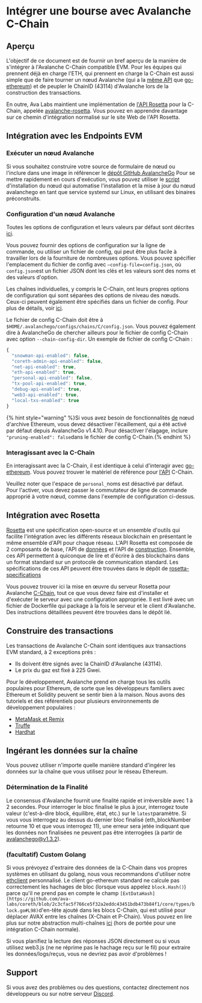 # Intégrer une bourse avec Avalanche C-Chain

## Aperçu

L'objectif de ce document est de fournir un bref aperçu de la manière de s'intégrer à l'Avalanche C-Chain compatible EVM. Pour les équipes qui prennent déjà en charge l'ETH, qui prennent en charge la C-Chain est aussi simple que de faire tourner un nœud Avalanche \(qui a la [même API](https://eth.wiki/json-rpc/API) que [go-ethereum](https://geth.ethereum.org/docs/rpc/server)\) et de peupler le ChainID \(43114\) d'Avalanche lors de la construction des transactions.

En outre, Ava Labs maintient une implémentation de [l'API Rosetta](https://www.rosetta-api.org/) pour la C-Chain, appelée [avalanche-rosetta](https://github.com/ava-labs/avalanche-rosetta). Vous pouvez en apprendre davantage sur ce chemin d'intégration normalisé sur le site Web de l'API Rosetta.

## Intégration avec les Endpoints EVM

### Exécuter un nœud Avalanche

Si vous souhaitez construire votre source de formulaire de nœud ou l'inclure dans une image in référencer le [dépôt GitHub AvalancheGo](https://github.com/ava-labs/avalanchego) Pour se mettre rapidement en cours d'exécution, vous pouvez utiliser le [script](../nodes-and-staking/set-up-node-with-installer.md) d'installation du nœud qui automatise l'installation et la mise à jour du nœud avalanchego en tant que service systemd sur Linux, en utilisant des binaires préconstruits.

### Configuration d'un nœud Avalanche

Toutes les options de configuration et leurs valeurs par défaut sont décrites [ici](../../references/command-line-interface.md).

Vous pouvez fournir des options de configuration sur la ligne de commande, ou utiliser un fichier de config, qui peut être plus facile à travailler lors de la fourniture de nombreuses options. Vous pouvez spécifier l'emplacement du fichier de config avec `—config-file=config.json`, où `config.json`est un fichier JSON dont les clés et les valeurs sont des noms et des valeurs d'option.

Les chaînes individuelles, y compris le C-Chain, ont leurs propres options de configuration qui sont séparées des options de niveau des nœuds. Ceux-ci peuvent également être spécifiés dans un fichier de config. Pour plus de détails, voir [ici](../../references/command-line-interface.md#chain-configs).

Le fichier de config C-Chain doit être à `$HOME/.avalanchego/configs/chains/C/config.json`. Vous pouvez également dire à AvalancheGo de chercher ailleurs pour le fichier de config C-Chain avec option `--chain-config-dir`. Un exemple de fichier de config C-Chain :

```javascript
{
  "snowman-api-enabled": false,
  "coreth-admin-api-enabled": false,
  "net-api-enabled": true,
  "eth-api-enabled": true,
  "personal-api-enabled": false,
  "tx-pool-api-enabled": true,
  "debug-api-enabled": true,
  "web3-api-enabled": true,
  "local-txs-enabled": true
}
```

{% hint style="warning" %}Si vous avez besoin de fonctionnalités [de](https://ethereum.org/en/developers/docs/nodes-and-clients/#archive-node) nœud d'archive Ethereum, vous devez désactiver l'écaillement, qui a été activé par défaut depuis AvalancheGo v1.4.10. Pour désactiver l'élagage, inclure `"pruning-enabled": false`dans le fichier de config C-Chain.{% endhint %}

### Interagissant avec la C-Chain

En interagissant avec la C-Chain, il est identique à celui d'interagir avec [go-ethereum](https://geth.ethereum.org/). Vous pouvez trouver le matériel de référence pour [l'API](../../avalanchego-apis/contract-chain-c-chain-api.md) C-Chain.

Veuillez noter que l'espace de `personal_`noms est désactivé par défaut. Pour l'activer, vous devez passer le commutateur de ligne de commande approprié à votre nœud, comme dans l'exemple de configuration ci-dessus.

## Intégration avec Rosetta

[Rosetta](https://www.rosetta-api.org/) est une spécification open-source et un ensemble d'outils qui facilite l'intégration avec les différents réseaux blockchain en présentant le même ensemble d'API pour chaque réseau. L'API Rosetta est composée de 2 composants de base, l'API de [données](https://www.rosetta-api.org/docs/data_api_introduction.html) et l'API de [construction](https://www.rosetta-api.org/docs/construction_api_introduction.html). Ensemble, ces API permettent à quiconque de lire et d'écrire à des blockchains dans un format standard sur un protocole de communication standard. Les spécifications de ces API peuvent être trouvées dans le dépôt de [rosetta-specifications](https://github.com/coinbase/rosetta-specifications)

Vous pouvez trouver ici la mise en œuvre du serveur Rosetta pour Avalanche [C-Chain](https://github.com/ava-labs/avalanche-rosetta), tout ce que vous devez faire est d'installer et d'exécuter le serveur avec une configuration appropriée. Il est livré avec un fichier de Dockerfile qui package à la fois le serveur et le client d'Avalanche. Des instructions détaillées peuvent être trouvées dans le dépôt lié.

## Construire des transactions

Les transactions de Avalanche C-Chain sont identiques aux transactions EVM standard, à 2 exceptions près :

* Ils doivent être signés avec la ChainID d'Avalanche \(43114\).
* Le prix du gaz est fixé à 225 Gwei.

Pour le développement, Avalanche prend en charge tous les outils populaires pour Ethereum, de sorte que les développeurs familiers avec Ethereum et Solidity peuvent se sentir bien à la maison. Nous avons des tutoriels et des référentiels pour plusieurs environnements de développement populaires :

* [MetaMask et Remix](../smart-contracts/deploy-a-smart-contract-on-avalanche-using-remix-and-metamask.md)
* [Truffe](../smart-contracts/using-truffle-with-the-avalanche-c-chain.md)
* [Hardhat](../smart-contracts/using-hardhat-with-the-avalanche-c-chain.md)

## Ingérant les données sur la chaîne

Vous pouvez utiliser n'importe quelle manière standard d'ingérer les données sur la chaîne que vous utilisez pour le réseau Ethereum.

### Détermination de la Finalité

Le consensus d'Avalanche fournit une finalité rapide et irréversible avec 1 à 2 secondes. Pour interroger le bloc finalisé le plus à jour, interrogez toute valeur \(c'est-à-dire block, équilibre, état, etc.\) sur le `latest`paramètre. Si vous vous interrogez au dessus du dernier bloc finalisé \(eth\_blockNumber retourne 10 et que vous interrogez 11\), une erreur sera jetée indiquant que les données non finalisées ne peuvent pas être interrogées \(à partir de avalanchego@v1.3.2\).

### \(facultatif\) Custom Golang

Si vous prévoyez d'extraire des données de la C-Chain dans vos propres systèmes en utilisant du golang, nous vous recommandons d'utiliser notre [ethclient](https://github.com/ava-labs/coreth/tree/master/ethclient) personnalisé. Le client go-ethereum standard ne calcule pas correctement les hachages de bloc \(lorsque vous appelez `block.Hash()`\) parce qu'il ne prend pas en compte le champ `[ExtDataHash](https://github.com/ava-labs/coreth/blob/2c3cfac5f766ce5f32a2eddc43451bdb473b84f1/core/types/block.go#L98)`d'en-tête ajouté dans les blocs C-Chain, qui est utilisé pour déplacer AVAX entre les chaînes \(X-Chain et P-Chain\). Vous pouvez en lire plus sur notre abstraction multi-chaînes [ici](../../../learn/platform-overview/) \(hors de portée pour une intégration C-Chain normale\).

Si vous planifiez la lecture des réponses JSON directement ou si vous utilisez web3.js \(ne ne réprime pas le hachage reçu sur le fil\) pour extraire les données/logs/reçus, vous ne devriez pas avoir d'problèmes !

## Support

Si vous avez des problèmes ou des questions, contactez directement nos développeurs ou sur notre serveur [Discord](https://chat.avalabs.org/).

